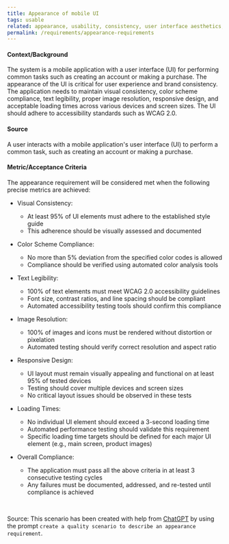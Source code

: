 ```yaml
---
title: Appearance of mobile UI
tags: usable
related: appearance, usability, consistency, user interface aesthetics, interaction capability
permalink: /requirements/appearance-requirements
---
```


<div class="quality-requirement" markdown="1">

#### Context/Background

The system is a mobile application with a user interface (UI) for performing common tasks such as creating an account or making a purchase.
The appearance of the UI is critical for user experience and brand consistency.
The application needs to maintain visual consistency, color scheme compliance, text legibility, proper image resolution, responsive design, and acceptable loading times across various devices and screen sizes.
The UI should adhere to accessibility standards such as WCAG 2.0.

#### Source

A user interacts with a mobile application's user interface (UI) to perform a common task, such as creating an account or making a purchase.

#### Metric/Acceptance Criteria

The appearance requirement will be considered met when the following precise metrics are achieved:

* Visual Consistency:
  * At least 95% of UI elements must adhere to the established style guide
  * This adherence should be visually assessed and documented

* Color Scheme Compliance:
  * No more than 5% deviation from the specified color codes is allowed
  * Compliance should be verified using automated color analysis tools

* Text Legibility:
  * 100% of text elements must meet WCAG 2.0 accessibility guidelines
  * Font size, contrast ratios, and line spacing should be compliant
  * Automated accessibility testing tools should confirm this compliance

* Image Resolution:
  * 100% of images and icons must be rendered without distortion or pixelation
  * Automated testing should verify correct resolution and aspect ratio

* Responsive Design:
  * UI layout must remain visually appealing and functional on at least 95% of tested devices
  * Testing should cover multiple devices and screen sizes
  * No critical layout issues should be observed in these tests

* Loading Times:
  * No individual UI element should exceed a 3-second loading time
  * Automated performance testing should validate this requirement
  * Specific loading time targets should be defined for each major UI element (e.g., main screen, product images)

* Overall Compliance:
  * The application must pass all the above criteria in at least 3 consecutive testing cycles
  * Any failures must be documented, addressed, and re-tested until compliance is achieved
</div><br>



Source: This scenario has been created with help from [ChatGPT](https://chat.openai.com) by using the prompt `create a quality scenario to describe an appearance requirement`.



